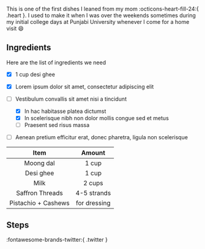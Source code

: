 

This is one of the first dishes I leaned from my mom :octicons-heart-fill-24:{ .heart }. I used to make it when I was over the weekends sometimes during my initial college days at Punjabi University whenever I come for a home visit :smile: 



## Ingredients 

Here are the list of ingredients we need

- [x] 1 cup desi ghee

- [x] Lorem ipsum dolor sit amet, consectetur adipiscing elit
- [ ] Vestibulum convallis sit amet nisi a tincidunt
    * [x] In hac habitasse platea dictumst
    * [x] In scelerisque nibh non dolor mollis congue sed et metus
    * [ ] Praesent sed risus massa
- [ ] Aenean pretium efficitur erat, donec pharetra, ligula non scelerisque

| Item   | Amount |
| :----: | :--------: |
| Moong dal | 1 cup  |
| Desi ghee | 1 cup  |
| Milk       | 2 cups  |
| Saffron Threads | 4-5 strands  |
| Pistachio  + Cashews | for dressing  |


## Steps


:fontawesome-brands-twitter:{ .twitter }

